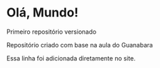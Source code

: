 # Olá, Mundo!
 Primeiro repositório versionado

 Repositório criado com base na aula do Guanabara
 
Essa linha  foi adicionada diretamente no site.
